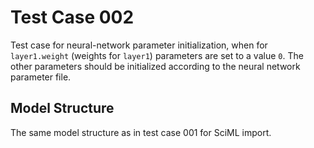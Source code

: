 # Test Case 002

Test case for neural-network parameter initialization, when for `layer1.weight` (weights for `layer1`) parameters are set to a value `0`. The other parameters should be initialized according to the neural network parameter file.

## Model Structure

The same model structure as in test case 001 for SciML import.
